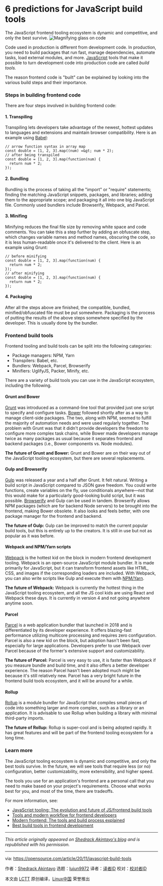 [#]: collector: (lujun9972)
[#]: translator: (ywxgod)
[#]: reviewer: ( )
[#]: publisher: ( )
[#]: url: ( )
[#]: subject: (6 predictions for JavaScript build tools)
[#]: via: (https://opensource.com/article/20/11/javascript-build-tools)
[#]: author: (Shedrack Akintayo https://opensource.com/users/shedrack-akintayo)

6 predictions for JavaScript build tools
======
The JavaScript frontend tooling ecosystem is dynamic and competitive,
and only the best survive.
![Magnifying glass on code][1]

Code used in production is different from development code. In production, you need to build packages that run fast, manage dependencies, automate tasks, load external modules, and more. [JavaScript][2] tools that make it possible to turn development code into production code are called _build tools._

The reason frontend code is "built" can be explained by looking into the various build steps and their importance.

### Steps in building frontend code

There are four steps involved in building frontend code:

#### 1\. Transpiling

Transpiling lets developers take advantage of the newest, hottest updates to languages and extensions and maintain browser compatibility. Here is an example using [Babel][3]:


```
// arrow function syntax in array map
const double = [1, 2, 3].map((num) =&gt; num * 2);
// after being transpiled
const double = [1, 2, 3].map(function(num) {
  return num * 2;
});
```

#### 2\. Bundling

Bundling is the process of taking all the "import" or "require" statements; finding the matching JavaScript snippets, packages, and libraries; adding them to the appropriate scope; and packaging it all into one big JavaScript file. Commonly used bundlers include Browserify, Webpack, and Parcel.

#### 3\. Minifing

Minifying reduces the final file size by removing white space and code comments. You can take this a step further by adding an obfuscate step, which changes variable names and method names, obscuring the code, so it is less human-readable once it's delivered to the client. Here is an example using Grunt:


```
// before minifying
const double = [1, 2, 3].map(function(num) {
  return num * 2;
});
// after minifying
const double = [1, 2, 3].map(function(num) {
  return num * 2;
});
```

#### 4\. Packaging

After all the steps above are finished, the compatible, bundled, minified/obfuscated file must be put somewhere. Packaging is the process of putting the results of the above steps somewhere specified by the developer. This is usually done by the bundler.

### Frontend build tools

Frontend tooling and build tools can be split into the following categories:

  * Package managers: NPM, Yarn
  * Transpilers: Babel, etc.
  * Bundlers: Webpack, Parcel, Browserify
  * Minifiers: UglifyJS, Packer, Minify, etc.



There are a variety of build tools you can use in the JavaScript ecosystem, including the following.

#### Grunt and Bower

[Grunt][4] was introduced as a command-line tool that provided just one script to specify and configure tasks. [Bower][5] followed shortly after as a way to manage client-side packages. The two, along with NPM, seemed to fulfill the majority of automation needs and were used regularly together. The problem with Grunt was that it didn't provide developers the freedom to configure more complex task chains, while Bower made developers manage twice as many packages as usual because it separates frontend and backend packages (i.e., Bower components vs. Node modules).

**The future of Grunt and Bower:** Grunt and Bower are on their way out of the JavaScript tooling ecosystem, but there are several replacements.

#### Gulp and Browserify

[Gulp][6] was released a year and a half after Grunt. It felt natural. Writing a build script in JavaScript compared to JSON gave freedom. You could write functions, create variables on the fly, use conditionals anywhere—not that this would make for a particularly good-looking build script, but it was possible. [Browserify][7] and Gulp can be used in tandem. Browserify allows NPM packages (which are for backend Node servers) to be brought into the frontend, making Bower obsolete. It also looks and feels better, with one package manager for the frontend and backend.

**The future of Gulp:** Gulp can be improved to match the current popular build tools, but this is entirely up to the creators. It is still in use but not as popular as it was before.

#### Webpack and NPM/Yarn scripts

[Webpack][8] is the hottest kid on the block in modern frontend development tooling. Webpack is an open-source JavaScript module bundler. It is made primarily for JavaScript, but it can transform frontend assets like HTML, CSS, and images if the corresponding loaders are included. With Webpack, you can also write scripts like Gulp and execute them with [NPM/Yarn][9].

**The future of Webpack:** Webpack is currently the hottest thing in the JavaScript tooling ecosystem, and all the JS cool kids are using React and Webpack these days. It is currently in version 4 and not going anywhere anytime soon.

#### Parcel

[Parcel][10] is a web application bundler that launched in 2018 and is differentiated by its developer experience. It offers blazing-fast performance utilizing multicore processing and requires zero configuration. Parcel is also a new kid on the block, but adoption hasn't been fast, especially for large applications. Developers prefer to use Webpack over Parcel because of the former's extensive support and customizability.

**The future of Parcel:** Parcel is very easy to use, it is faster than Webpack if you measure bundle and build time, and it also offers a better developer experience. The reason Parcel hasn't been adopted much might be because it's still relatively new. Parcel has a very bright future in the frontend build tools ecosystem, and it will be around for a while.

#### Rollup

[Rollup][11] is a module bundler for JavaScript that compiles small pieces of code into something larger and more complex, such as a library or an application. It is advisable to use Rollup when building a library with minimal third-party imports.

**The future of Rollup:** Rollup is super-cool and is being adopted rapidly. It has great features and will be part of the frontend tooling ecosystem for a long time.

### Learn more

The JavaScript tooling ecosystem is dynamic and competitive, and only the best tools survive. In the future, we will see tools that require less (or no) configuration, better customizability, more extensibility, and higher speed.

The tools you use for an application's frontend are a personal call that you need to make based on your project's requirements. Choose what works best for you, and most of the time, there are tradeoffs.

For more information, see:

  * [JavaScript tooling: The evolution and future of JS/frontend build tools][12]
  * [Tools and modern workflow for frontend developers][13]
  * [Modern frontend: The tools and build process explained][14]
  * [Best build tools in frontend development][15]



* * *

_This article originally appeared on [Shedrack Akintayo's blog][16] and is republished with his permission._

--------------------------------------------------------------------------------

via: https://opensource.com/article/20/11/javascript-build-tools

作者：[Shedrack Akintayo][a]
选题：[lujun9972][b]
译者：[译者ID](https://github.com/译者ID)
校对：[校对者ID](https://github.com/校对者ID)

本文由 [LCTT](https://github.com/LCTT/TranslateProject) 原创编译，[Linux中国](https://linux.cn/) 荣誉推出

[a]: https://opensource.com/users/shedrack-akintayo
[b]: https://github.com/lujun9972
[1]: https://opensource.com/sites/default/files/styles/image-full-size/public/lead-images/find-file-linux-code_magnifying_glass_zero.png?itok=E2HoPDg0 (Magnifying glass on code)
[2]: https://www.javascript.com/
[3]: https://babeljs.io/
[4]: https://gruntjs.com/
[5]: https://bower.io/
[6]: https://gulpjs.com/
[7]: http://browserify.org/
[8]: https://webpack.js.org/
[9]: https://github.com/yarnpkg/yarn
[10]: https://parceljs.org/
[11]: https://rollupjs.org/guide/en/
[12]: https://qmo.io/blog/javascript-tooling-the-evolution-and-future-of-js-front-end-build-tools/
[13]: https://blog.logrocket.com/tools-and-modern-workflow-for-front-end-developers-505c7227e917/
[14]: https://medium.com/@trevorpoppen/modern-front-end-the-tools-and-build-process-explained-36641b5c1a53
[15]: https://www.developerdrive.com/best-build-tools-frontend-development/
[16]: https://www.sheddy.xyz/posts/javascript-build-tools-past-and-beyond
